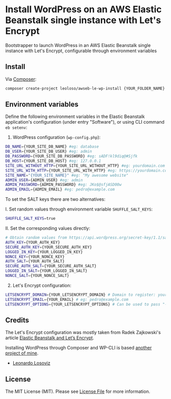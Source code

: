 # Install WordPress on an AWS Elastic Beanstalk single instance with Let's Encrypt

Bootstrapper to launch WordPress in an AWS Elastic Beanstalk single instance with Let's Encrypt, configurable through environment variables

## Install

Via [Composer](https://getcomposer.org):

```bash
composer create-project leoloso/awseb-le-wp-install {YOUR_FOLDER_NAME} dev-master
```

## Environment variables

Define the following environment variables in the Elastic Beanstalk application's configuration (under entry "Software"), or using CLI command `eb setenv`:

1. WordPress configuration (`wp-config.php`):

```bash
DB_NAME={YOUR_SITE_DB_NAME} #eg: database
DB_USER={YOUR_SITE_DB_USER} #eg: admin
DB_PASSWORD={YOUR_SITE_DB_PASSWORD} #eg: sADF!kl9diq@#Sjfk
DB_HOST={YOUR_SITE_DB_HOST} #eg: 127.0.0.1
SITE_URL_WITHOUT_HTTP={YOUR_SITE_URL_WITHOUT_HTTP} #eg: yourdomain.com
SITE_URL_WITH_HTTP={YOUR_SITE_URL_WITH_HTTP} #eg: https://yourdomain.com
SITE_NAME="{YOUR_SITE_NAME}" #eg: "My awesome website"
ADMIN_USER={ADMIN_USER} #eg: admin
ADMIN_PASSWORD={ADMIN_PASSWORD} #eg: JKo$@sfjASD00w
ADMIN_EMAIL={ADMIN_EMAIL} #eg: pedro@example.com
```

To set the SALT keys there are two alternatives:

I. Set random values through environment variable `SHUFFLE_SALT_KEYS`:

```bash
SHUFFLE_SALT_KEYS=true
```

II. Set the corresponding values directly:

```bash
# Obtain random values from https://api.wordpress.org/secret-key/1.1/salt
AUTH_KEY={YOUR_AUTH_KEY}
SECURE_AUTH_KEY={YOUR_SECURE_AUTH_KEY}
LOGGED_IN_KEY={YOUR_LOGGED_IN_KEY}
NONCE_KEY={YOUR_NONCE_KEY}
AUTH_SALT={YOUR_AUTH_SALT}
SECURE_AUTH_SALT={YOUR_SECURE_AUTH_SALT}
LOGGED_IN_SALT={YOUR_LOGGED_IN_SALT}
NONCE_SALT={YOUR_NONCE_SALT}
```

2. Let's Encrypt configuration:

```bash
LETSENCRYPT_DOMAIN={YOUR_LETSENCRYPT_DOMAIN} # Domain to register: yourdomain.com
LETSENCRYPT_EMAIL={YOUR_EMAIL} # eg: pedro@example.com
LETSENCRYPT_OPTIONS={YOUR_LETSENCRYPT_OPTIONS} # Can be used to pass "--dry-run" to avoid re-registering the certificate when launching a new server instance
```

## Credits

The Let's Encrypt configuration was mostly taken from Radek Zajkowski's article [Elastic Beanstalk and Let’s Encrypt](https://medium.com/@konaorange/elastic-beanstalk-and-lets-encrypt-74458f072f0c).

Installing WordPress through Composer and WP-CLI is based [another project of mine](https://github.com/leoloso/wp-install).

- [Leonardo Losoviz][link-author]

## License

The MIT License (MIT). Please see [License File](LICENSE.md) for more information.

[link-author]: https://github.com/leoloso
